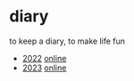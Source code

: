 # diary

to keep a diary, to make life fun

- [2022] [online][2022-online]
- [2023] [online][2023-online]


[2022]: ./2022/
[2022-online]: https://draugus.github.io/diary/2022/
[2023]: ./2023/
[2023-online]: https://draugus.github.io/diary/2023/